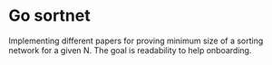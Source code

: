 # Go sortnet
Implementing different papers for proving minimum size of a sorting network for a given N. The goal is readability to help onboarding.
